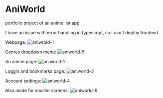 # AniWorld
portfolio project of an anime list app

I have an issue with error handling in typescript, so I can't deploy frontend

Webpage:
![aniwrold-1](https://github.com/Gluckkk/AniWorld/assets/103523555/e4e6d58f-7aff-4179-a32a-d62b9f1d0023)


Genres dropdown menu:
![aniworld-5](https://github.com/Gluckkk/AniWorld/assets/103523555/44a2793d-ff4a-4d6d-b9cb-a4bee3f940fe)


An anime page:
![aniworld-2](https://github.com/Gluckkk/AniWorld/assets/103523555/972fd147-3103-4e24-bc0f-71fc17a905cf)


Loggin and bookmarks page:
![aniworld-3](https://github.com/Gluckkk/AniWorld/assets/103523555/70fc991e-ddfc-4c21-9427-c3c9cedd78da)


Account settings:
![aniworld-4](https://github.com/Gluckkk/AniWorld/assets/103523555/0bf7ab2f-eecb-4796-88e3-0ffab586298e)


Also made for smaller screens:
![aniworld-6](https://github.com/Gluckkk/AniWorld/assets/103523555/e82eca18-5d0b-4ce2-b7b8-d342048dd8f3)
